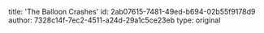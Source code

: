 title: 'The Balloon Crashes'
id: 2ab07615-7481-49ed-b694-02b55f9178d9
author: 7328c14f-7ec2-4511-a24d-29a1c5ce23eb
type: original
